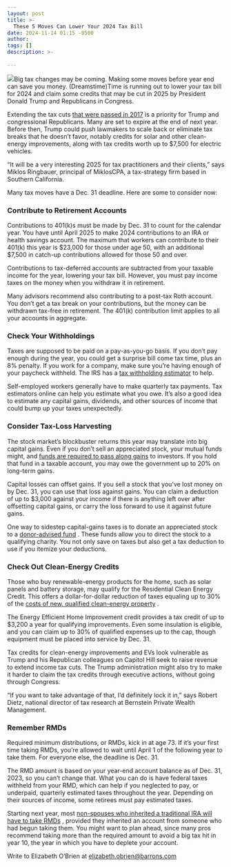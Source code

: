 ```yaml
---
layout: post
title: >-
  These 5 Moves Can Lower Your 2024 Tax Bill
date: 2024-11-14 01:15 -0500
author: 
tags: []
description: >-
  
---
```

![](https://images.barrons.com/im-58370152?width=639&height=426)Big tax changes may be coming. Making some moves before year end can save you money.  (Dreamstime)Time is running out to lower your tax bill for 2024 and claim some credits that may be cut in 2025 by President Donald Trump and Republicans in Congress.

Extending the tax cuts [that were passed in 2017](https://www.barrons.com/advisor/articles/trump-tax-cuts-house-representatives-fe9dba0c?mod=article_inline) is a priority for Trump and congressional Republicans. Many are set to expire at the end of next year. Before then, Trump could push lawmakers to scale back or eliminate tax breaks that he doesn’t favor, notably credits for solar and other clean-energy improvements, along with tax credits worth up to \$7,500 for electric vehicles.

“It will be a very interesting 2025 for tax practitioners and their clients,” says Miklos Ringbauer, principal of MiklosCPA, a tax-strategy firm based in Southern California.

Many tax moves have a Dec. 31 deadline. Here are some to consider now:

### Contribute to Retirement Accounts

Contributions to 401(k)s must be made by Dec. 31 to count for the calendar year. You have until April 2025 to make 2024 contributions to an IRA or health savings account. The maximum that workers can contribute to their 401(k) this year is \$23,000 for those under age 50, with an additional \$7,500 in catch-up contributions allowed for those 50 and over.

Contributions to tax-deferred accounts are subtracted from your taxable income for the year, lowering your tax bill. However, you must pay income taxes on the money when you withdraw it in retirement.

Many advisors recommend also contributing to a post-tax Roth account. You don’t get a tax break on your contributions, but the money can be withdrawn tax-free in retirement. The 401(k) contribution limit applies to all your accounts in aggregate.

### Check Your Withholdings

Taxes are supposed to be paid on a pay-as-you-go basis. If you don’t pay enough during the year, you could get a surprise bill come tax time, plus an 8% penalty. If you work for a company, make sure you’re having enough of your paycheck withheld. The IRS has a [tax withholding estimator](https://apps.irs.gov/app/tax-withholding-estimator) to help.

Self-employed workers generally have to make quarterly tax payments. Tax estimators online can help you estimate what you owe. It’s also a good idea to estimate any capital gains, dividends, and other sources of income that could bump up your taxes unexpectedly.

### Consider Tax-Loss Harvesting

The stock market’s blockbuster returns this year may translate into big capital gains. Even if you don’t sell an appreciated stock, your mutual funds might, and [funds are required to pass along gains](https://www.barrons.com/articles/mutual-fund-investors-capital-gains-tax-089fff83?mod=article_inline) to investors. If you hold that fund in a taxable account, you may owe the government up to 20% on long-term gains.

Capital losses can offset gains. If you sell a stock that you’ve lost money on by Dec. 31, you can use that loss against gains. You can claim a deduction of up to \$3,000 against your income if there is anything left over after offsetting capital gains, or carry the loss forward to use it against future gains.

One way to sidestep capital-gains taxes is to donate an appreciated stock to a [donor-advised fund](https://www.barrons.com/articles/the-conundrum-of-donor-advised-funds-01670258541?mod=article_inline) . These funds allow you to direct the stock to a qualifying charity. You not only save on taxes but also get a tax deduction to use if you itemize your deductions.

### Check Out Clean-Energy Credits

Those who buy renewable-energy products for the home, such as solar panels and battery storage, may qualify for the Residential Clean Energy Credit. This offers a dollar-for-dollar reduction of taxes equaling up to 30% of the [costs of new, qualified clean-energy property](https://www.irs.gov/instructions/i5695) .

The Energy Efficient Home Improvement credit provides a tax credit of up to \$3,200 a year for qualifying improvements. Even some insulation is eligible, and you can claim up to 30% of qualified expenses up to the cap, though equipment must be placed into service by Dec. 31.

Tax credits for clean-energy improvements and EVs look vulnerable as Trump and his Republican colleagues on Capitol Hill seek to raise revenue to extend income tax cuts. The Trump administration might also try to make it harder to claim the tax credits through executive actions, without going through Congress.

“If you want to take advantage of that, I’d definitely lock it in,” says Robert Dietz, national director of tax research at Bernstein Private Wealth Management.

### Remember RMDs

Required minimum distributions, or RMDs, kick in at age 73. If it’s your first time taking RMDs, you’re allowed to wait until April 1 of the following year to take them. For everyone else, the deadline is Dec. 31.

The RMD amount is based on your year-end account balance as of Dec. 31, 2023, so you can’t change that. What you can do is have federal taxes withheld from your RMD, which can help if you neglected to pay, or underpaid, quarterly estimated taxes throughout the year. Depending on their sources of income, some retirees must pay estimated taxes.

Starting next year, most [non-spouses who inherited a traditional IRA will have to take RMDs](https://www.barrons.com/articles/inherited-ira-avoid-huge-tax-bill-c7e9d4a1?mod=article_inline) , provided they inherited an account from someone who had begun taking them. You might want to plan ahead, since many pros recommend taking more than the required amount to avoid a big tax hit in year 10, the year in which you have to deplete your account.

Write to Elizabeth O’Brien at [elizabeth.obrien@barrons.com](mailto:elizabeth.obrien@barrons.com)

